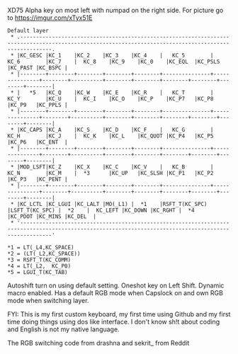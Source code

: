 XD75 Alpha key on most left with numpad on the right side.
For picture go to  https://imgur.com/xTyx51E

```
Default layer
 * .------------------------------------------------------------------------------------------------------------------------------------------------------.
 * |KC_GESC	|KC_1	 |KC_2	  |KC_3	   |KC_4	|	KC_5	 	|	KC_6		|KC_7	 |	KC_8	|KC_9	 |KC_0	  |KC_EQL  |KC_PSLS |KC_PAST |KC_BSPC |
 * |--------+--------+--------+--------+--------+---------------+---------------+--------+----------+--------+--------+--------+--------+--------+--------|
 * |   *5	|KC_Q    |KC_W	  |KC_E    |KC_R	|	KC_T 		|	KC_Y		|KC_U	 |	KC_I	|KC_O	 |KC_P	  |KC_P7   |KC_P8	|KC_P9	 |KC_PPLS |
 * |--------+--------+--------+--------+--------+---------------+---------------+--------+----------+--------+--------+--------+--------+--------+--------|
 * |KC_CAPS	|KC_A    |KC_S	  |KC_D	   |KC_F	|	KC_G		|	KC_H	 	|KC_J	 |	KC_K	|KC_L	 |KC_QUOT |KC_P4   |KC_P5	|KC_P6	 |KC_ENT  |
 * |--------+--------+--------+--------+--------+---------------+---------------+--------+----------+--------+--------+--------+--------+--------+--------|
 * |MOD_LSFT|KC_Z    |KC_X	  |KC_C	   |KC_V	|	KC_B	 	|	KC_N		|KC_M	 |  *3		|KC_UP	 |KC_SLSH |KC_P1   |KC_P2	|KC_P3	 |KC_PENT |
 * |--------+--------+--------+--------+--------+---------------+---------------+--------+----------+--------+--------+--------+--------+--------+--------|
 * |KC_LCTL	|KC_LGUI |KC_LALT |MO(_L1) |  *1    |RSFT_T(KC_SPC)	|LSFT_T(KC_SPC)	|  *2	 |	KC_LEFT	|KC_DOWN |KC_RGHT |  *4    |KC_PDOT |KC_MINS |KC_DEL  |
 * '------------------------------------------------------------------------------------------------------------------------------------------------------'  

*1 = LT(_L4,KC_SPACE) 
*2 = (LT(_L2,KC_SPACE))
*3 = RSFT_T(KC_COMM)
*4 = LT(_L2,  KC_P0)
*5 = LGUI_T(KC_TAB)
```

Autoshift turn on using default setting.
Oneshot key on Left Shift.
Dynamic macro enabled.
Has a default RGB mode when Capslock on and own RGB mode when switching layer.

FYI: This is my first custom keyboard, my first time using Github and my first time doing things using dos like interface. I don't know sh!t about coding and English is not my native language.

The RGB switching code from drashna and sekrit_ from Reddit



